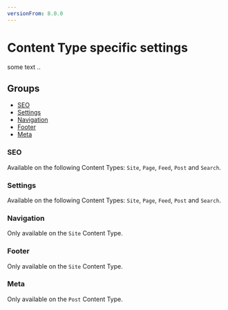 ```yaml
---
versionFrom: 8.0.0
---
```


# Content Type specific settings

some text ..

## Groups

* [SEO](#seo)
* [Settings](#settings)
* [Navigation](#navigation)
* [Footer](#footer)
* [Meta](#meta)

### SEO

Available on the following Content Types: `Site`, `Page`, `Feed`, `Post` and `Search`.

### Settings

Available on the following Content Types: `Site`, `Page`, `Feed`, `Post` and `Search`.

### Navigation

Only available on the `Site` Content Type.

### Footer

Only available on the `Site` Content Type.

### Meta

Only available on the `Post` Content Type.
